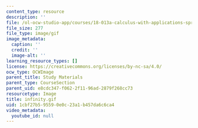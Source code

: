 ```yaml
---
content_type: resource
description: ''
file: /ol-ocw-studio-app/courses/18-013a-calculus-with-applications-spring-2005/1cbf27b595590e0c23a1b457da6c6ca4_infinity.gif
file_size: 277
file_type: image/gif
image_metadata:
  caption: ''
  credit: ''
  image-alt: ''
learning_resource_types: []
license: https://creativecommons.org/licenses/by-nc-sa/4.0/
ocw_type: OCWImage
parent_title: Study Materials
parent_type: CourseSection
parent_uid: e8cdc347-f062-2f11-96ad-2879f268cc73
resourcetype: Image
title: infinity.gif
uid: 1cbf27b5-9559-0e0c-23a1-b457da6c6ca4
video_metadata:
  youtube_id: null
---
```

